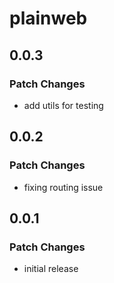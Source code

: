 # plainweb

## 0.0.3

### Patch Changes

- add utils for testing

## 0.0.2

### Patch Changes

- fixing routing issue

## 0.0.1

### Patch Changes

- initial release
